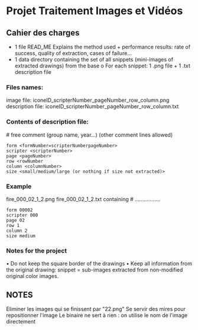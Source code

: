 # Projet Traitement Images et Vidéos

## Cahier des charges
* 1 file READ_ME
Explains the method used + performance results: rate of success, quality of
extraction, cases of failure...
* 1 data directory containing the set of all snippets (mini-images of extracted
drawings) from the base
o For each snippet: 1 .png file + 1 .txt description file

### Files names:
image file: iconeID\_scripterNumber\_pageNumber\_row_column.png
description file: iconeID\_scripterNumber\_pageNumber\_row_column.txt

### Contents of description file:
\# free comment (group name, year...) (other comment lines allowed)
```label <labelName>
form <formNumber=scripterNumberpageNumber>
scripter <scripterNumber>
page <pageNumber>
row <rowNumber
column <columnNumber>
size <small/medium/large (or nothing if size not extracted)>
```

### Example
fire\_000\_02\_1\_2.png
fire\_000\_02\_1_2.txt containing
\# .................
```label fire
form 00002
scripter 000
page 02
row 1
column 2
size medium
```

### Notes for the project
• Do not keep the square border of the drawings
• Keep all information from the original drawing: snippet = sub-images extracted
from non-modified original color images.


## NOTES
Eliminer les images qui se finissent par "22.png"
Se servir des mires pour repositionner l'image
Le binaire ne sert à rien : on utilise le nom de l'image directement

